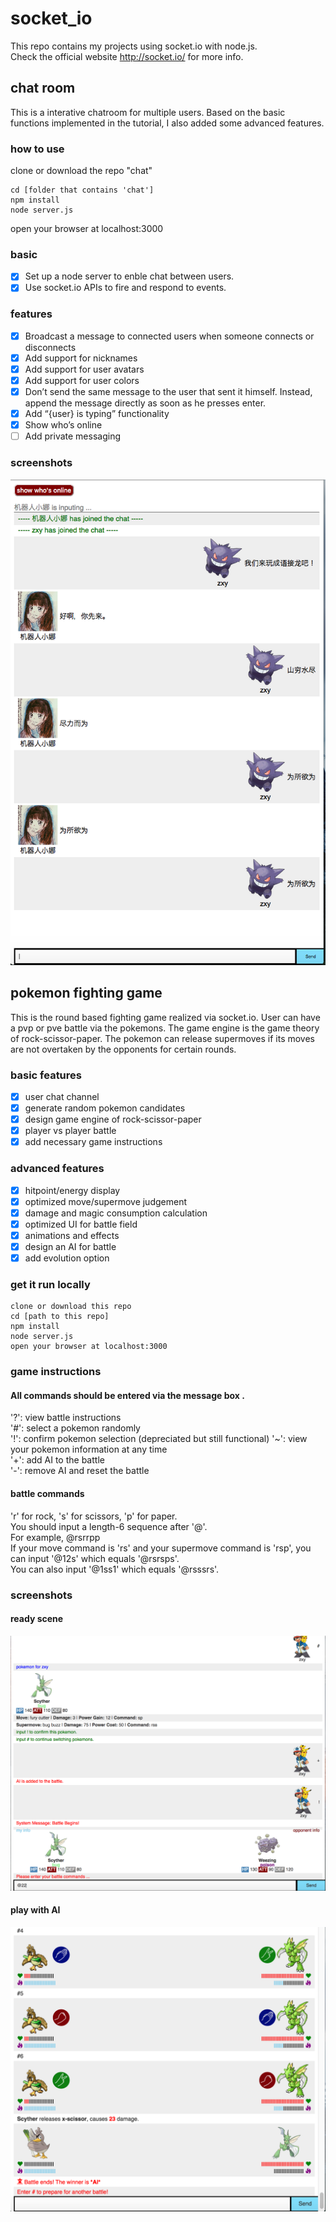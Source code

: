 # socket_io
This repo contains my projects using socket.io with node.js.  
Check the official website http://socket.io/ for more info.  

## chat room
This is a interative chatroom for multiple users. Based on the basic functions implemented in the tutorial, I also added some advanced features.
### how to use
clone or download the repo "chat"
```
cd [folder that contains 'chat']
npm install
node server.js
```
open your browser at localhost:3000   
### basic
- [x] Set up a node server to enble chat between users.
- [x] Use socket.io APIs to fire and respond to events.

### features
- [x] Broadcast a message to connected users when someone connects or disconnects
- [x] Add support for nicknames
- [x] Add support for user avatars
- [x] Add support for user colors
- [x] Don’t send the same message to the user that sent it himself. Instead, append the message directly as soon as he presses enter.
- [x] Add “{user} is typing” functionality
- [x] Show who’s online
- [ ] Add private messaging

### screenshots
![alt tag](https://raw.githubusercontent.com/xinyzhang9/socket_io/master/chat/cy.png)

## pokemon fighting game
This is the round based fighting game realized via socket.io. User can have a pvp or pve battle via the pokemons. The game engine is the game theory of rock-scissor-paper. The pokemon can release supermoves if its moves are not overtaken by the opponents for certain rounds.  
### basic features
- [x] user chat channel
- [x] generate random pokemon candidates
- [x] design game engine of rock-scissor-paper 
- [x] player vs player battle 
- [x] add necessary game instructions

### advanced features
- [x] hitpoint/energy display
- [x] optimized move/supermove judgement
- [x] damage and magic consumption calculation
- [x] optimized UI for battle field
- [x] animations and effects
- [x] design an AI for battle
- [x] add evolution option

### get it run locally
```
clone or download this repo
cd [path to this repo]
npm install
node server.js
open your browser at localhost:3000
```
### game instructions
#### All commands should be entered via the message box .  
'?': view battle instructions  
'#': select a pokemon randomly  
'!': confirm pokemon selection (depreciated but still functional)
'~': view your pokemon information at any time  
'+': add AI to the battle  
'-': remove AI and reset the battle

#### battle commands
'r' for rock, 's' for scissors, 'p' for paper.  
You should input a length-6 sequence after '@'.  
For example, @rsrrpp  
If your move command is 'rs' and your supermove command is 'rsp', you can input '@12s' which equals '@rsrsps'.  
You can also input '@1ss1' which equals '@rsssrs'.  


### screenshots
#### ready scene
![alt tag](https://raw.githubusercontent.com/xinyzhang9/socket_io/master/pokefight/ready.png)
#### play with AI
![alt tag](https://raw.githubusercontent.com/xinyzhang9/socket_io/master/pokefight/ai.png)

